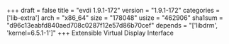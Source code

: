 +++
draft = false
title = "evdi 1.9.1-172"
version = "1.9.1-172"
categories = ['lib-extra']
arch = "x86_64"
size = "178048"
usize = "462906"
sha1sum = "d96c13eabfd840aed708c0287f12e57d86b70cef"
depends = "['libdrm', 'kernel=6.5.1-1']"
+++
Extensible Virtual Display Interface